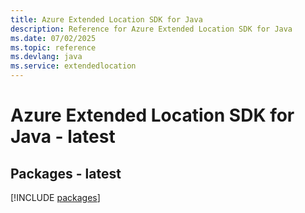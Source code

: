 ```yaml
---
title: Azure Extended Location SDK for Java
description: Reference for Azure Extended Location SDK for Java
ms.date: 07/02/2025
ms.topic: reference
ms.devlang: java
ms.service: extendedlocation
---
```

# Azure Extended Location SDK for Java - latest
## Packages - latest
[!INCLUDE [packages](extended-location-index.md)]